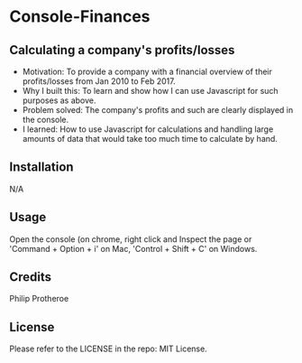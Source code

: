 # Console-Finances
## Calculating a company's profits/losses


- Motivation: To provide a company with a financial overview of their profits/losses from Jan 2010 to Feb 2017.
- Why I built this: To learn and show how I can use Javascript for such purposes as above.
- Problem solved: The company's profits and such are clearly displayed in the console.
- I learned: How to use Javascript for calculations and handling large amounts of data that would take too much time to calculate by hand.


## Installation

N/A

## Usage

Open the console (on chrome, right click and Inspect the page or 'Command + Option + i' on Mac, 'Control + Shift + C' on Windows.

## Credits

Philip Protheroe

## License

Please refer to the LICENSE in the repo: MIT License.
